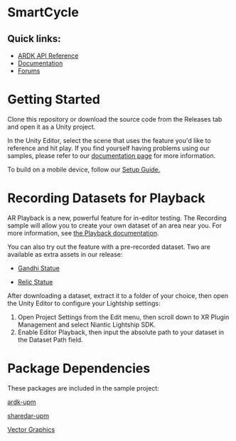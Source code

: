 # SmartCycle

## __Quick links:__
* [ARDK API Reference](https://lightship.dev/docs/ardk/apiref/Niantic/)
* [Documentation](https://lightship.dev/docs/ardk/sample_projects/)
* [Forums](https://community.lightship.dev/)

# Getting Started

Clone this repository or download the source code from the Releases tab and open it as a Unity project.

In the Unity Editor, select the scene that uses the feature you'd like to reference and hit play.
If you find yourself having problems using our samples, please refer to our [documentation page](https://lightship.dev/docs/ardk/sample_projects/) for more information.

To build on a mobile device, follow our [Setup Guide.](https://lightship.dev/docs/ardk/setup/#selecting-your-mobile-platform)

# Recording Datasets for Playback
AR Playback is a new, powerful feature for in-editor testing. The Recording sample will allow you to create your own dataset of an area near you. For more information, see [the Playback documentation](https://lightship.dev/docs/ardk/features/playback/).

You can also try out the feature with a pre-recorded dataset. Two are available as extra assets in our release:

* [Gandhi Statue](https://github.com/niantic-lightship/ardk-samples/releases/download/3.1.0/GandhiStatue_PlaybackDataset.tgz)

* [Relic Statue](https://github.com/niantic-lightship/ardk-samples/releases/download/3.1.0/Relic_PlaybackDataset.tgz)


After downloading a dataset, extract it to a folder of your choice, then open the Unity Editor to configure your Lightship settings:

1. Open Project Settings from the Edit menu, then scroll down to XR Plugin Management and select Niantic Lightship SDK.
2. Enable Editor Playback, then input the absolute path to your dataset in the Dataset Path field.

# Package Dependencies
These packages are included in the sample project:

[ardk-upm](https://github.com/niantic-lightship/ardk-upm)

[sharedar-upm](https://github.com/niantic-lightship/sharedar-upm)

[Vector Graphics](com.unity.vectorgraphics)
